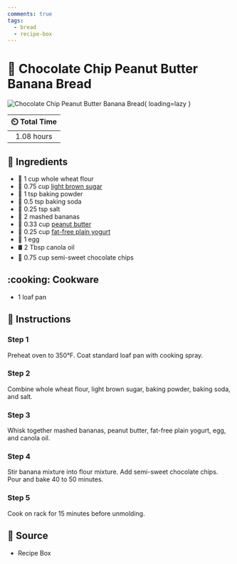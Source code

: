 ```yaml
---
comments: true
tags:
  - bread
  - recipe-box
---
```

# :bread: Chocolate Chip Peanut Butter Banana Bread

![Chocolate Chip Peanut Butter Banana Bread][4]{ loading=lazy }

| :timer_clock: Total Time |
|:-----------------------: |
| 1.08 hours |

## :salt: Ingredients

- :ear_of_rice: 1 cup whole wheat flour
- :maple_leaf: 0.75 cup [light brown sugar][3]
- :dash: 1 tsp baking powder
- :cup_with_straw: 0.5 tsp baking soda
- :salt: 0.25 tsp salt
- :banana: 2 mashed bananas
- :peanuts: 0.33 cup [peanut butter][1]
- :microbe: 0.25 cup [fat-free plain yogurt][2]
- :egg: 1 egg
- :oil_drum: 2 Tbsp canola oil
- :chocolate_bar: 0.75 cup semi-sweet chocolate chips

## :cooking: Cookware

- 1 loaf pan

## :pencil: Instructions

### Step 1

Preheat oven to 350°F. Coat standard loaf pan with cooking spray.

### Step 2

Combine whole wheat flour, light brown sugar, baking powder, baking soda, and salt.

### Step 3

Whisk together mashed bananas, peanut butter, fat-free plain yogurt, egg, and canola oil.

### Step 4

Stir banana mixture into flour mixture. Add semi-sweet chocolate chips. Pour and bake 40 to 50 minutes.

### Step 5

Cook on rack for 15 minutes before unmolding.

## :link: Source

- Recipe Box

[1]: <../ingredients/peanut-butter.md>
[2]: <../ingredients/yogurt.md>
[3]: <../ingredients/brown-sugar.md>
[4]: <../assets/images/chocolate-chip-peanut-butter-banana-bread.jpg>
